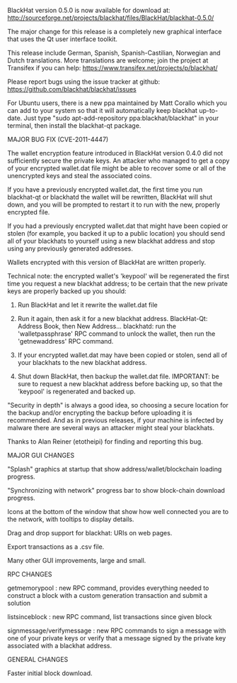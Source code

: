 BlackHat version 0.5.0 is now available for download at:
http://sourceforge.net/projects/blackhat/files/BlackHat/blackhat-0.5.0/

The major change for this release is a completely new graphical interface that uses the Qt user interface toolkit.

This release include German, Spanish, Spanish-Castilian, Norwegian and Dutch translations. More translations are welcome; join the project at Transifex if you can help:
https://www.transifex.net/projects/p/blackhat/

Please report bugs using the issue tracker at github:
https://github.com/blackhat/blackhat/issues

For Ubuntu users, there is a new ppa maintained by Matt Corallo which you can add to your system so that it will automatically keep blackhat up-to-date.  Just type "sudo apt-add-repository ppa:blackhat/blackhat" in your terminal, then install the blackhat-qt package.

MAJOR BUG FIX  (CVE-2011-4447)

The wallet encryption feature introduced in BlackHat version 0.4.0 did not sufficiently secure the private keys. An attacker who
managed to get a copy of your encrypted wallet.dat file might be able to recover some or all of the unencrypted keys and steal the
associated coins.

If you have a previously encrypted wallet.dat, the first time you run blackhat-qt or blackhatd the wallet will be rewritten, BlackHat will
shut down, and you will be prompted to restart it to run with the new, properly encrypted file.

If you had a previously encrypted wallet.dat that might have been copied or stolen (for example, you backed it up to a public
location) you should send all of your blackhats to yourself using a new blackhat address and stop using any previously generated addresses.

Wallets encrypted with this version of BlackHat are written properly.

Technical note: the encrypted wallet's 'keypool' will be regenerated the first time you request a new blackhat address; to be certain that the
new private keys are properly backed up you should:

1. Run BlackHat and let it rewrite the wallet.dat file

2. Run it again, then ask it for a new blackhat address.
BlackHat-Qt: Address Book, then New Address...
blackhatd: run the 'walletpassphrase' RPC command to unlock the wallet,  then run the 'getnewaddress' RPC command.

3. If your encrypted wallet.dat may have been copied or stolen, send  all of your blackhats to the new blackhat address.

4. Shut down BlackHat, then backup the wallet.dat file.
IMPORTANT: be sure to request a new blackhat address before backing up, so that the 'keypool' is regenerated and backed up.

"Security in depth" is always a good idea, so choosing a secure location for the backup and/or encrypting the backup before uploading it is recommended. And as in previous releases, if your machine is infected by malware there are several ways an attacker might steal your blackhats.

Thanks to Alan Reiner (etotheipi) for finding and reporting this bug.

MAJOR GUI CHANGES

"Splash" graphics at startup that show address/wallet/blockchain loading progress.

"Synchronizing with network" progress bar to show block-chain download progress.

Icons at the bottom of the window that show how well connected you are to the network, with tooltips to display details.

Drag and drop support for blackhat: URIs on web pages.

Export transactions as a .csv file.

Many other GUI improvements, large and small.

RPC CHANGES

getmemorypool : new RPC command, provides everything needed to construct a block with a custom generation transaction and submit a solution

listsinceblock : new RPC command, list transactions since given block

signmessage/verifymessage : new RPC commands to sign a message with one of your private keys or verify that a message signed by the private key associated with a blackhat address.

GENERAL CHANGES

Faster initial block download.
